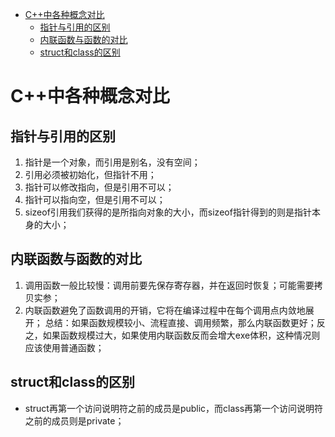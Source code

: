 <!-- TOC -->

- [C++中各种概念对比](#c中各种概念对比)
    - [指针与引用的区别](#指针与引用的区别)
    - [内联函数与函数的对比](#内联函数与函数的对比)
    - [struct和class的区别](#struct和class的区别)

<!-- /TOC -->

# C++中各种概念对比

## 指针与引用的区别
1. 指针是一个对象，而引用是别名，没有空间；
2. 引用必须被初始化，但指针不用；
3. 指针可以修改指向，但是引用不可以；
4. 指针可以指向空，但是引用不可以；
5. sizeof引用我们获得的是所指向对象的大小，而sizeof指针得到的则是指针本身的大小；

## 内联函数与函数的对比
1. 调用函数一般比较慢：调用前要先保存寄存器，并在返回时恢复；可能需要拷贝实参；
2. 内联函数避免了函数调用的开销，它将在编译过程中在每个调用点内敛地展开；
总结：如果函数规模较小、流程直接、调用频繁，那么内联函数更好；反之，如果函数规模过大，如果使用内联函数反而会增大exe体积，这种情况则应该使用普通函数；

## struct和class的区别
* struct再第一个访问说明符之前的成员是public，而class再第一个访问说明符之前的成员则是private；